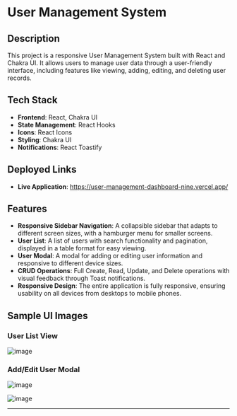 
# User Management System

## Description

This project is a responsive User Management System built with React and Chakra UI. It allows users to manage user data through a user-friendly interface, including features like viewing, adding, editing, and deleting user records.

## Tech Stack

- **Frontend**: React, Chakra UI
- **State Management**: React Hooks
- **Icons**: React Icons
- **Styling**: Chakra UI
- **Notifications**: React Toastify

## Deployed Links

- **Live Application**: https://user-management-dashboard-nine.vercel.app/


## Features

- **Responsive Sidebar Navigation**: A collapsible sidebar that adapts to different screen sizes, with a hamburger menu for smaller screens.
- **User List**: A list of users with search functionality and pagination, displayed in a table format for easy viewing.
- **User Modal**: A modal for adding or editing user information and responsive to different device sizes.
- **CRUD Operations**: Full Create, Read, Update, and Delete operations with visual feedback through Toast notifications.
- **Responsive Design**: The entire application is fully responsive, ensuring usability on all devices from desktops to mobile phones.

## Sample UI Images

### User List View
![image](https://github.com/user-attachments/assets/2cbee629-05e0-4956-8bac-9f6552087921)


### Add/Edit User Modal
![image](https://github.com/user-attachments/assets/feaf3f7d-4d04-4b7d-b022-1ba55a52e7d2)

![image](https://github.com/user-attachments/assets/d89f155b-f30b-409d-b6a8-172502bec20f)


---

